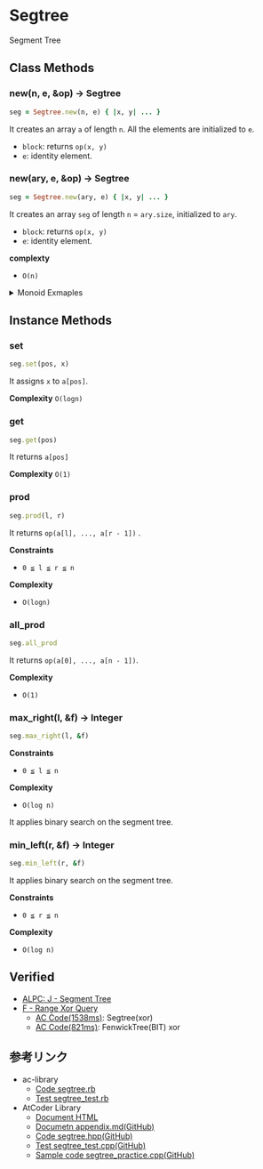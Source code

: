 # Segtree

Segment Tree

## Class Methods

### new(n, e, &op) -> Segtree

```rb
seg = Segtree.new(n, e) { |x, y| ... }
```

It creates an array `a` of length `n`. All the elements are initialized to `e`.

- `block`: returns `op(x, y)`
- `e`: identity element.

### new(ary, e, &op) -> Segtree

```rb
seg = Segtree.new(ary, e) { |x, y| ... }
```

It creates an array `seg` of length `n` = `ary.size`, initialized to `ary`.

- `block`: returns `op(x, y)`
- `e`: identity element.

**complexty**

- `O(n)`

<details>
<summary>Monoid Exmaples</summary>

```rb
n   = 10**5
inf = (1 << 60) - 1

Segtree.new(n, 0) { |x, y| x.gcd y }       # gcd
Segtree.new(n, 1) { |x, y| x.lcm y }       # lcm
Segtree.new(n, -inf) { |x, y| [x, y].max } # max
Segtree.new(n,  inf) { |x, y| [x, y].min } # min
Segtree.new(n, 0) { |x, y| x | y }         # or
Segtree.new(n, 1) { |x, y| x * y }         # prod
Segtree.new(n, 0) { |x, y| x + y }         # sum
```

</details>

## Instance Methods

### set

```rb
seg.set(pos, x)
```

It assigns `x` to `a[pos]`.

**Complexity** `O(logn)`

### get

```rb
seg.get(pos)
```

It returns `a[pos]`

**Complexity** `O(1)`

### prod

```rb
seg.prod(l, r)
```

It returns `op(a[l], ..., a[r - 1])` .

**Constraints**

- `0 ≦ l ≦ r ≦ n`

**Complexity**

- `O(logn)`

### all_prod

```rb
seg.all_prod
```

It returns `op(a[0], ..., a[n - 1])`.

**Complexity**

- `O(1)`

### max_right(l, &f) -> Integer

```ruby
seg.max_right(l, &f)
```

**Constraints**

- `0 ≦ l ≦ n`

**Complexity**

- `O(log n)`

It applies binary search on the segment tree.

### min_left(r, &f) -> Integer

```ruby
seg.min_left(r, &f)
```

It applies binary search on the segment tree.

**Constraints**

- `0 ≦ r ≦ n`

**Complexity**

- `O(log n)`

## Verified

- [ALPC: J \- Segment Tree](https://atcoder.jp/contests/practice2/tasks/practice2_j)
- [F \- Range Xor Query](https://atcoder.jp/contests/abc185/tasks/abc185_f)
  - [AC Code(1538ms)](https://atcoder.jp/contests/abc185/submissions/18746817): Segtree(xor)
  - [AC Code(821ms)](https://atcoder.jp/contests/abc185/submissions/18769200): FenwickTree(BIT) xor

## 参考リンク

- ac-library
  - [Code segtree.rb](https://github.com/universato/ac-library-rb/blob/master/lib/segtree.rb)
  - [Test segtree_test.rb](https://github.com/universato/ac-library-rb/blob/master/test/segtree_test.rb)
- AtCoder Library
  - [Document HTML](https://atcoder.github.io/ac-library/document_en/segtree.html)
  - [Documetn appendix.md(GitHub)](https://github.com/atcoder/ac-library/blob/master/document_en/appendix.md)
  - [Code segtree.hpp(GitHub)](https://github.com/atcoder/ac-library/blob/master/atcoder/segtree.hpp)
  - [Test segtree_test.cpp(GitHub)](https://github.com/atcoder/ac-library/blob/master/test/unittest/segtree_test.cpp)
  - [Sample code segtree_practice.cpp(GitHub)](https://github.com/atcoder/ac-library/blob/master/test/example/segtree_practice.cpp)
